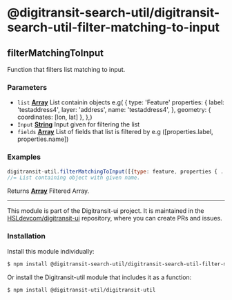 # @digitransit-search-util/digitransit-search-util-filter-matching-to-input

<!-- Generated by documentation.js. Update this documentation by updating the source code. -->

## filterMatchingToInput

Function that filters list matching to input.

### Parameters

-   `list` **[Array][1]** List containin objects e.g(  {
            type: 'Feature'
            properties: {
              label: 'testaddress4',
              layer: 'address',
              name: 'testaddress4',
            },
            geometry: { coordinates: [lon, lat] },
          },)
-   `Input` **[String][2]** Input given for filtering the list
-   `fields` **[Array][1]** List of fields that list is filtered by e.g ([properties.label, properties.name])

### Examples

```javascript
digitransit-util.filterMatchingToInput([{type: feature, properties { ... name: testaddress4 } ... }], 'testaddress4', 'properties.name');
//= List containing object with given name.
```

Returns **[Array][1]** Filtered Array.

[1]: https://developer.mozilla.org/docs/Web/JavaScript/Reference/Global_Objects/Array

[2]: https://developer.mozilla.org/docs/Web/JavaScript/Reference/Global_Objects/String

<!-- This file is automatically generated. Please don't edit it directly:
if you find an error, edit the source file (likely index.js), and re-run
./scripts/generate-readmes in the digitransit-util project. -->

---

This module is part of the Digitransit-ui project. It is maintained in the
[HSLdevcom/digitransit-ui](https://github.com/HSLdevcom/digitransit-ui) repository, where you can create
PRs and issues.

### Installation

Install this module individually:

```sh
$ npm install @digitransit-search-util/digitransit-search-util-filter-matching-to-input
```

Or install the Digitransit-util module that includes it as a function:

```sh
$ npm install @digitransit-util/digitransit-util
```
